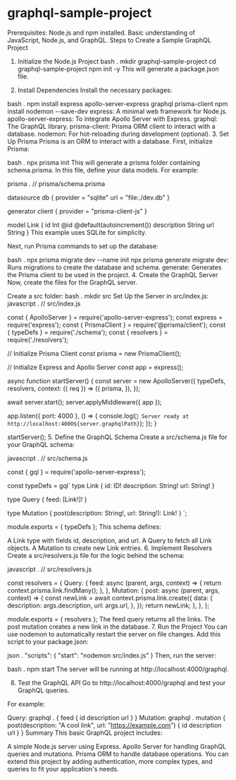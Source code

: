 # graphql-sample-project

Prerequisites:
Node.js and npm installed.
Basic understanding of JavaScript, Node.js, and GraphQL.
Steps to Create a Sample GraphQL Project
1. Initialize the Node.js Project
bash
.
mkdir graphql-sample-project
cd graphql-sample-project
npm init -y
This will generate a package.json file.

2. Install Dependencies
Install the necessary packages:

bash
.
npm install express apollo-server-express graphql prisma-client
npm install nodemon --save-dev
express: A minimal web framework for Node.js.
apollo-server-express: To integrate Apollo Server with Express.
graphql: The GraphQL library.
prisma-client: Prisma ORM client to interact with a database.
nodemon: For hot-reloading during development (optional).
3. Set Up Prisma
Prisma is an ORM to interact with a database. First, initialize Prisma:

bash
.
npx prisma init
This will generate a prisma folder containing schema.prisma. In this file, define your data models. For example:

prisma
.
// prisma/schema.prisma

datasource db {
  provider = "sqlite"
  url      = "file:./dev.db"
}

generator client {
  provider = "prisma-client-js"
}

model Link {
  id          Int      @id @default(autoincrement())
  description String
  url         String
}
This example uses SQLite for simplicity.

Next, run Prisma commands to set up the database:

bash
.
npx prisma migrate dev --name init
npx prisma generate
migrate dev: Runs migrations to create the database and schema.
generate: Generates the Prisma client to be used in the project.
4. Create the GraphQL Server
Now, create the files for the GraphQL server.

Create a src folder:
bash
.
mkdir src
Set Up the Server in src/index.js:
javascript
.
// src/index.js

const { ApolloServer } = require('apollo-server-express');
const express = require('express');
const { PrismaClient } = require('@prisma/client');
const { typeDefs } = require('./schema');
const { resolvers } = require('./resolvers');

// Initialize Prisma Client
const prisma = new PrismaClient();

// Initialize Express and Apollo Server
const app = express();

async function startServer() {
  const server = new ApolloServer({
    typeDefs,
    resolvers,
    context: ({ req }) => ({
      prisma,
    }),
  });

  await server.start();
  server.applyMiddleware({ app });

  app.listen({ port: 4000 }, () => {
    console.log(`🚀 Server ready at http://localhost:4000${server.graphqlPath}`);
  });
}

startServer();
5. Define the GraphQL Schema
Create a src/schema.js file for your GraphQL schema:

javascript
.
// src/schema.js

const { gql } = require('apollo-server-express');

const typeDefs = gql`
  type Link {
    id: ID!
    description: String!
    url: String!
  }

  type Query {
    feed: [Link!]!
  }

  type Mutation {
    post(description: String!, url: String!): Link!
  }
`;

module.exports = { typeDefs };
This schema defines:

A Link type with fields id, description, and url.
A Query to fetch all Link objects.
A Mutation to create new Link entries.
6. Implement Resolvers
Create a src/resolvers.js file for the logic behind the schema:

javascript
.
// src/resolvers.js

const resolvers = {
  Query: {
    feed: async (parent, args, context) => {
      return context.prisma.link.findMany();
    },
  },
  Mutation: {
    post: async (parent, args, context) => {
      const newLink = await context.prisma.link.create({
        data: {
          description: args.description,
          url: args.url,
        },
      });
      return newLink;
    },
  },
};

module.exports = { resolvers };
The feed query returns all the links.
The post mutation creates a new link in the database.
7. Run the Project
You can use nodemon to automatically restart the server on file changes. Add this script to your package.json:

json
.
"scripts": {
  "start": "nodemon src/index.js"
}
Then, run the server:

bash
.
npm start
The server will be running at http://localhost:4000/graphql.

8. Test the GraphQL API
Go to http://localhost:4000/graphql and test your GraphQL queries.

For example:

Query:
graphql
.
{
  feed {
    id
    description
    url
  }
}
Mutation:
graphql
.
mutation {
  post(description: "A cool link", url: "https://example.com") {
    id
    description
    url
  }
}
Summary
This basic GraphQL project includes:

A simple Node.js server using Express.
Apollo Server for handling GraphQL queries and mutations.
Prisma ORM to handle database operations.
You can extend this project by adding authentication, more complex types, and queries to fit your application's needs.
